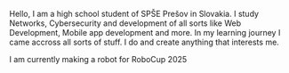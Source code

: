 Hello, I am a high school student of SPŠE Prešov in Slovakia.
I study Networks, Cybersecurity and development of all sorts like Web Development, Mobile app development and more. 
In my learning journey I came accross all sorts of stuff. 
I do and create anything that interests me.

I am currently making a robot for RoboCup 2025
